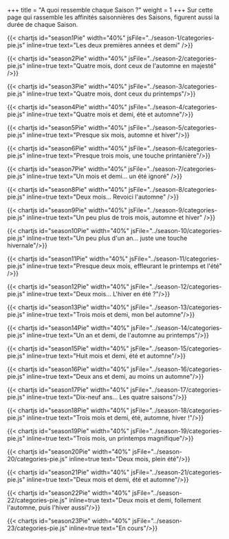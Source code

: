 +++
title = "A quoi ressemble chaque Saison ?"
weight = 1
+++
Sur cette page qui rassemble les affinités saisonnières des Saisons, figurent aussi la durée de chaque Saison. 

{{< chartjs id="season1Pie" width="40%" jsFile="../season-1/categories-pie.js" inline=true text="Les deux premières années et demi" />}}

{{< chartjs id="season2Pie" width="40%" jsFile="../season-2/categories-pie.js" inline=true text="Quatre mois, dont ceux de l'automne en majesté" />}}

{{< chartjs id="season3Pie" width="40%" jsFile="../season-3/categories-pie.js" inline=true text="Quatre mois, dont ceux du printemps"/>}}

{{< chartjs id="season4Pie" width="40%" jsFile="../season-4/categories-pie.js" inline=true text="Quatre mois et demi, été et automne"/>}}

{{< chartjs id="season5Pie" width="40%" jsFile="../season-5/categories-pie.js" inline=true text="Presque six mois, automne et hiver"/>}}

{{< chartjs id="season6Pie" width="40%" jsFile="../season-6/categories-pie.js" inline=true text="Presque trois mois, une touche printanière"/>}}

{{< chartjs id="season7Pie" width="40%" jsFile="../season-7/categories-pie.js" inline=true text="Un mois et demi... un été ignoré" />}}

{{< chartjs id="season8Pie" width="40%" jsFile="../season-8/categories-pie.js" inline=true text="Deux mois... Revoici l'automne" />}}

{{< chartjs id="season9Pie" width="40%" jsFile="../season-9/categories-pie.js" inline=true text="Un peu plus de trois mois, automne et hiver" />}}

{{< chartjs id="season10Pie" width="40%" jsFile="../season-10/categories-pie.js" inline=true text="Un peu plus d'un an... juste une touche hivernale"/>}}

{{< chartjs id="season11Pie" width="40%" jsFile="../season-11/categories-pie.js" inline=true text="Presque deux mois, effleurant le printemps et l'été" />}}

{{< chartjs id="season12Pie" width="40%" jsFile="../season-12/categories-pie.js" inline=true text="Deux mois... L'hiver en été ?"/>}}

{{< chartjs id="season13Pie" width="40%" jsFile="../season-13/categories-pie.js" inline=true text="Trois mois et demi, mon bel automne"/>}}

{{< chartjs id="season14Pie" width="40%" jsFile="../season-14/categories-pie.js" inline=true text="Un an et demi, de l'automne au printemps"/>}}

{{< chartjs id="season15Pie" width="40%" jsFile="../season-15/categories-pie.js" inline=true text="Huit mois et demi, été et automne"/>}}

{{< chartjs id="season16Pie" width="40%" jsFile="../season-16/categories-pie.js" inline=true text="Deux ans et demi, au moins un automne"/>}}

{{< chartjs id="season17Pie" width="40%" jsFile="../season-17/categories-pie.js" inline=true text="Dix-neuf ans... Les quatre saisons"/>}}

{{< chartjs id="season18Pie" width="40%" jsFile="../season-18/categories-pie.js" inline=true text="Trois mois et demi, été, automne, hiver !"/>}}

{{< chartjs id="season19Pie" width="40%" jsFile="../season-19/categories-pie.js" inline=true text="Trois mois, un printemps magnifique"/>}}

{{< chartjs id="season20Pie" width="40%" jsFile="../season-20/categories-pie.js" inline=true text="Deux mois, plein été"/>}}

{{< chartjs id="season21Pie" width="40%" jsFile="../season-21/categories-pie.js" inline=true text="Deux mois et demi, été et automne"/>}}

{{< chartjs id="season22Pie" width="40%" jsFile="../season-22/categories-pie.js" inline=true text="Deux mois et demi, follement l'automne, puis l'hiver aussi"/>}}

{{< chartjs id="season23Pie" width="40%" jsFile="../season-23/categories-pie.js" inline=true text="En cours"/>}}